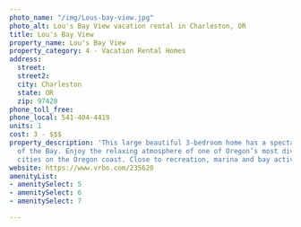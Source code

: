 ```yaml
---
photo_name: "/img/Lous-bay-view.jpg"
photo_alt: Lou's Bay View vacation rental in Charleston, OR
title: Lou's Bay View
property_name: Lou's Bay View
property_category: 4 - Vacation Rental Homes
address:
  street: 
  street2: 
  city: Charleston
  state: OR
  zip: 97420
phone_toll_free: 
phone_local: 541-404-4419
units: 1
cost: 3 - $$$
property_description: 'This large beautiful 3-bedroom home has a spectacular view
  of the Bay. Enjoy the relaxing atmosphere of one of Oregon’s most diverse and largest
  cities on the Oregon coast. Close to recreation, marina and bay activities. '
website: https://www.vrbo.com/235620
amenityList:
- amenitySelect: 5
- amenitySelect: 6
- amenitySelect: 7

---
```

